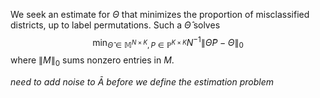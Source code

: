 
We seek an estimate for $\Theta$ that minimizes the proportion of misclassified districts, up to label permutations. Such a $\hat{\Theta}$ solves
$$
\min_{\hat{\Theta} \in \mathbb{M}^{N \times K}, P \in \mathbb{P}^{K \times K} } N^{-1} \lVert \hat{\Theta} P - \Theta \rVert_0
$$
where $\lVert M \rVert_0$ sums nonzero entries in $M$.




*need to add noise to $\bar{A}$ before we define the estimation problem*